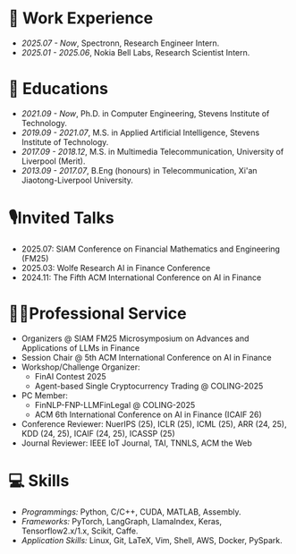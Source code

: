 # 💼 Work Experience
- *2025.07 - Now*, Spectronn, Research Engineer Intern. 
- *2025.01 - 2025.06*, Nokia Bell Labs, Research Scientist Intern. 

# 📖 Educations
- *2021.09 - Now*, Ph.D. in Computer Engineering, Stevens Institute of Technology.
- *2019.09 - 2021.07*, M.S. in Applied Artificial Intelligence, Stevens Institute of Technology.
- *2017.09 - 2018.12*, M.S. in Multimedia Telecommunication, University of Liverpool (Merit).
- *2013.09 - 2017.07*, B.Eng (honours) in Telecommunication, Xi'an Jiaotong-Liverpool University.

# 🎙️Invited Talks
* 2025.07: SIAM Conference on Financial Mathematics and Engineering (FM25) 
* 2025.03: Wolfe Research AI in Finance Conference
* 2024.11: The Fifth ACM International Conference on AI in Finance

# 🧑‍🎨Professional Service
- Organizers @ SIAM FM25 Microsymposium on Advances and Applications of LLMs in Finance
- Session Chair @ 5th ACM International Conference on AI in Finance 
- Workshop/Challenge Organizer: 
   - FinAI Contest 2025
   - Agent-based Single Cryptocurrency Trading @ COLING-2025
- PC Member:
  - FinNLP-FNP-LLMFinLegal @ COLING-2025 
  - ACM 6th International Conference on AI in Finance (ICAIF 26)
- Conference Reviewer: NuerIPS (25), ICLR (25), ICML (25), ARR (24, 25), KDD (24, 25), ICAIF (24, 25), ICASSP (25)
- Journal Reviewer: IEEE IoT Journal, TAI, TNNLS, ACM the Web


# 💻 Skills
- *Programmings:* Python, C/C++, CUDA, MATLAB, Assembly.
- *Frameworks:* PyTorch, LangGraph, LlamaIndex, Keras, Tensorflow2.x/1.x, Scikit, Caffe.
- *Application Skills:* Linux, Git, LaTeX, Vim, Shell, AWS, Docker, PySpark.
